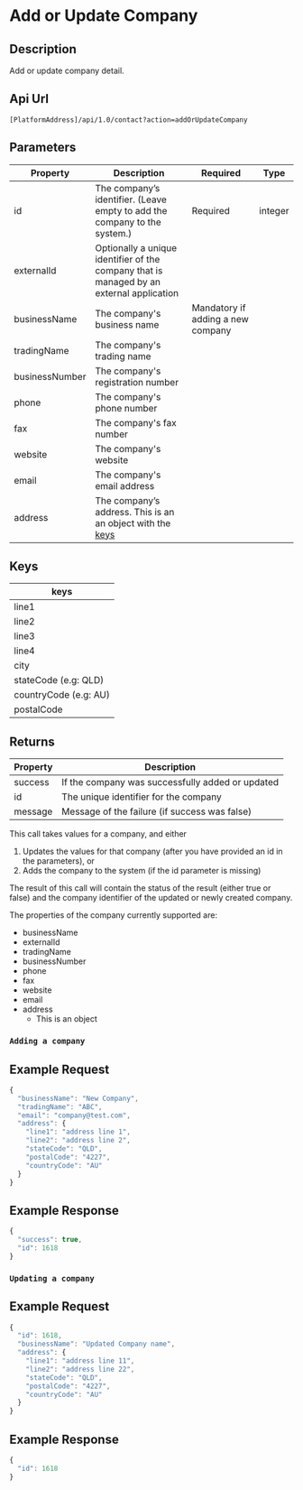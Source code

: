 # Add or Update Company

## Description

Add or update company detail.

## Api Url

`[PlatformAddress]/api/1.0/contact?action=addOrUpdateCompany`

## Parameters

| Property | Description | Required | Type |
| --- | --- | --- | --- |
| id | The company’s identifier. \(Leave empty to add the company to the system.\) | Required | integer |
| externalId | Optionally a unique identifier of the company that is managed by an external application |  |  |
| businessName | The company's business name | Mandatory if adding a new company |  |
| tradingName | The company's trading name |  |  |
| businessNumber | The company's registration number |  |  |
| phone | The company's phone number |  |  |
| fax | The company's fax number |  |  |
| website | The company's website |  |  |
| email | The company's email address |  |  |
| address | The company’s address. This is an an object with the [keys](add-or-update-company.md#keys) |  |  |

## Keys

| keys |
| --- |
| line1 |
| line2 |
| line3 |
| line4 |
| city |
| stateCode \(e.g: QLD\) |
| countryCode \(e.g: AU\) |
| postalCode |

## Returns

| Property | Description |
| --- | --- |
| success | If the company was successfully added or updated |
| id | The unique identifier for the company |
| message | Message of the failure \(if success was false\) |

This call takes values for a company, and either

1. Updates the values for that company \(after you have provided an id in the parameters\), or
2. Adds the company to the system \(if the id parameter is missing\)

The result of this call will contain the status of the result \(either true or false\) and the company identifier of the updated or newly created company.

The properties of the company currently supported are:

* businessName
* externalId
* tradingName
* businessNumber
* phone
* fax
* website
* email
* address
  * This is an object

### `Adding a company`

## Example Request

```javascript
{
  "businessName": "New Company",
  "tradingName": "ABC",
  "email": "company@test.com",
  "address": {
    "line1": "address line 1",
    "line2": "address line 2",
    "stateCode": "QLD",
    "postalCode": "4227",
    "countryCode": "AU"
  }
}
```

## Example Response

```javascript
{
  "success": true,
  "id": 1618
}
```

### `Updating a company`

## Example Request

```javascript
{
  "id": 1618,
  "businessName": "Updated Company name",
  "address": {
    "line1": "address line 11",
    "line2": "address line 22",
    "stateCode": "QLD",
    "postalCode": "4227",
    "countryCode": "AU"
  }
}
```

## Example Response

```javascript
{
  "id": 1618
}
```


